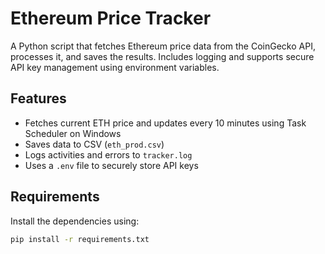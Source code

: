 # Ethereum Price Tracker

A Python script that fetches Ethereum price data from the CoinGecko API, processes it, and saves the results. Includes logging and supports secure API key management using environment variables.

## Features

- Fetches current ETH price and updates every 10 minutes using Task Scheduler on Windows
- Saves data to CSV (`eth_prod.csv`)
- Logs activities and errors to `tracker.log`
- Uses a `.env` file to securely store API keys

## Requirements

Install the dependencies using:

```bash
pip install -r requirements.txt